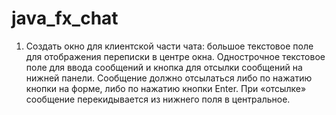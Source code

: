 # java_fx_chat
1. Создать окно для клиентской части чата: большое текстовое поле для отображения переписки в центре окна. 
Однострочное текстовое поле для ввода сообщений и кнопка для отсылки сообщений на нижней панели. 
Сообщение должно отсылаться либо по нажатию кнопки на форме, либо по нажатию кнопки Enter. 
При «отсылке» сообщение перекидывается из нижнего поля в центральное.
